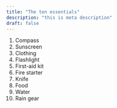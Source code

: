 ```yaml
---
title: "The ten essentials"
description: "this is meta description"
draft: false
---
```

1. Compass
2. Sunscreen
3. Clothing
4. Flashlight
5. First-aid kit
6. Fire starter
7. Knife
8. Food
9. Water
10. Rain gear